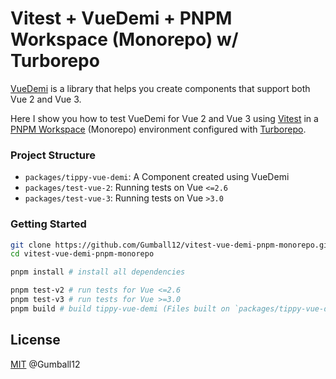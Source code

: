 # Vitest + VueDemi + PNPM Workspace (Monorepo) w/ Turborepo

[VueDemi](https://github.com/vueuse/vue-demi) is a library that helps you create components that support both Vue 2 and Vue 3.

Here I show you how to test VueDemi for Vue 2 and Vue 3 using [Vitest](https://vitest.dev/) in a [PNPM Workspace](https://pnpm.io/workspaces) (Monorepo) environment configured with [Turborepo](https://turborepo.org/).

### Project Structure

- `packages/tippy-vue-demi`: A Component created using VueDemi
- `packages/test-vue-2`: Running tests on Vue `<=2.6`
- `packages/test-vue-3`: Running tests on Vue `>3.0`

### Getting Started

```bash
git clone https://github.com/Gumball12/vitest-vue-demi-pnpm-monorepo.git
cd vitest-vue-demi-pnpm-monorepo

pnpm install # install all dependencies

pnpm test-v2 # run tests for Vue <=2.6
pnpm test-v3 # run tests for Vue >=3.0
pnpm build # build tippy-vue-demi (Files built on `packages/tippy-vue-demi/dist/` are created)
```

## License

[MIT](./LICENSE) @Gumball12
